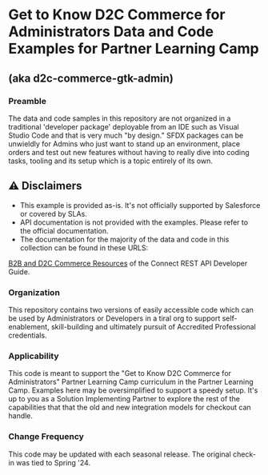 # Get to Know D2C Commerce for Administrators Data and Code Examples for Partner Learning Camp
## (aka d2c-commerce-gtk-admin)

### Preamble

The data and code samples in this repository are not organized in a traditional 'developer package' deployable from an IDE such as Visual Studio Code and that is very much "by design." SFDX packages can be unwieldly for Admins who just want to stand up an environment, place orders and test out new features without having to really dive into coding tasks, tooling and its setup which is a topic entirely of its own.

## ⚠️ Disclaimers

- This example is provided as-is. It's not officially supported by Salesforce or covered by SLAs.
- API documentation is not provided with the examples. Please refer to the official documentation.
- The documentation for the majority of the data and code in this collection can be found in these URLS:

[B2B and D2C Commerce Resources](https://developer.salesforce.com/docs/atlas.en-us.chatterapi.meta/chatterapi/connect_resources_commerce.htm) of the Connect REST API Developer Guide.

### Organization

This repository contains two versions of easily accessible code which can be used by Administrators or Developers in a tiral org to support self-enablement, skill-building and ultimately pursuit of Accredited Professional credentials.

### Applicability

This code is meant to support the "Get to Know D2C Commerce for Administrators" Partner Learning Camp curriculum in the Partner Learning Camp. Examples here may be oversimplified to support a speedy setup. It's up to you as a Solution Implementing Partner to explore the rest of the capabilities that that the old and new integration models for checkout can handle.

### Change Frequency

This code may be updated with each seasonal release. The original check-in was tied to Spring '24.
